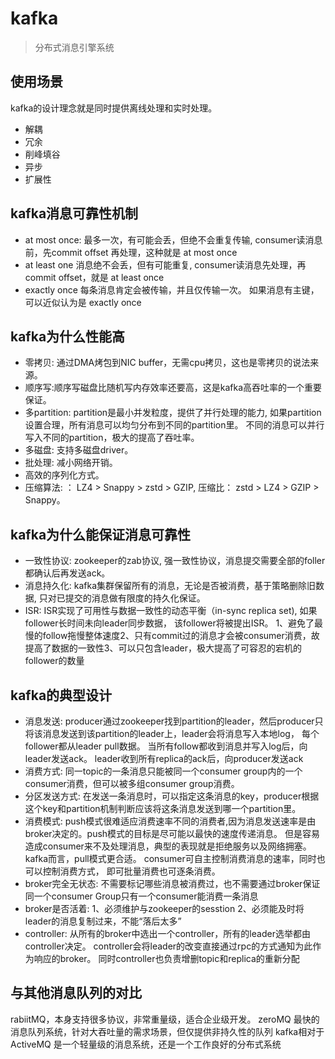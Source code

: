 # kafka

> 分布式消息引擎系统

## 使用场景

kafka的设计理念就是同时提供离线处理和实时处理。

- 解耦
- 冗余
- 削峰填谷
- 异步
- 扩展性

## kafka消息可靠性机制

- at most once: 最多一次，有可能会丢，但绝不会重复传输, consumer读消息前，先commit offset 再处理，这种就是 at most once
- at least one 消息绝不会丢，但有可能重复, consumer读消息先处理，再commit offset，就是 at least once
- exactly once 每条消息肯定会被传输，并且仅传输一次。 如果消息有主键，可以近似认为是 exactly once

## kafka为什么性能高

- 零拷贝: 通过DMA烤包到NIC buffer，无需cpu拷贝，这也是零拷贝的说法来源。
- 顺序写:顺序写磁盘比随机写内存效率还要高，这是kafka高吞吐率的一个重要保证。
- 多partition: partition是最小并发粒度，提供了并行处理的能力, 如果partition设置合理，所有消息可以均匀分布到不同的partition里。 不同的消息可以并行写入不同的partition，极大的提高了吞吐率。
- 多磁盘: 支持多磁盘driver。
- 批处理: 减小网络开销。
- 高效的序列化方式。
- 压缩算法: ： LZ4 > Snappy > zstd > GZIP, 压缩比： zstd > LZ4 > GZIP > Snappy。

## kafka为什么能保证消息可靠性

- 一致性协议: zookeeper的zab协议,  强一致性协议，消息提交需要全部的foller都确认后再发送ack。
- 消息持久化: kafka集群保留所有的消息，无论是否被消费，基于策略删除旧数据, 只对已提交的消息做有限度的持久化保证。
- ISR: ISR实现了可用性与数据一致性的动态平衡（in-sync replica set), 如果follower长时间未向leader同步数据， 该follower将被提出ISR。 1、避免了最慢的follow拖慢整体速度2、只有commit过的消息才会被consumer消费，故提高了数据的一致性3、可以只包含leader，极大提高了可容忍的宕机的follower的数量

## kafka的典型设计

- 消息发送: producer通过zookeeper找到partition的leader，然后producer只将该消息发送到该partition的leader上，leader会将消息写入本地log， 每个follower都从leader pull数据。 当所有follow都收到消息并写入log后，向leader发送ack。 leader收到所有replica的ack后，向producer发送ack
- 消费方式: 同一topic的一条消息只能被同一个consumer group内的一个consumer消费，但可以被多组consumer group消费。
- 分区发送方式: 在发送一条消息时，可以指定这条消息的key，producer根据这个key和partition机制判断应该将这条消息发送到哪一个partition里。
- 消费模式: push模式很难适应消费速率不同的消费者,因为消息发送速率是由broker决定的。push模式的目标是尽可能以最快的速度传递消息。 但是容易造成consumer来不及处理消息，典型的表现就是拒绝服务以及网络拥塞。kafka而言，pull模式更合适。 consumer可自主控制消费消息的速率，同时也可以控制消费方式，  即可批量消费也可逐条消费。
- broker完全无状态: 不需要标记哪些消息被消费过，也不需要通过broker保证同一个consumer Group只有一个consumer能消费一条消息
- broker是否活着: 1、必须维护与zookeeper的sesstion  2、必须能及时将leader的消息复制过来，不能“落后太多”
- controller: 从所有的broker中选出一个controller，所有的leader选举都由controller决定。 controller会将leader的改变直接通过rpc的方式通知为此作为响应的broker。 同时controller也负责增删topic和replica的重新分配

## 与其他消息队列的对比

rabiitMQ，本身支持很多协议，非常重量级，适合企业级开发。
zeroMQ 最快的消息队列系统，针对大吞吐量的需求场景，但仅提供非持久性的队列
kafka相对于ActiveMQ 是一个轻量级的消息系统，还是一个工作良好的分布式系统